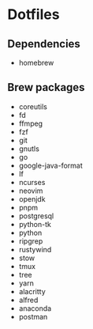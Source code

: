 # Dotfiles

## Dependencies

- homebrew

## Brew packages

- coreutils
- fd
- ffmpeg
- fzf
- git
- gnutls
- go
- google-java-format
- lf
- ncurses
- neovim
- openjdk
- pnpm
- postgresql
- python-tk
- python
- ripgrep
- rustywind
- stow
- tmux
- tree
- yarn
- alacritty
- alfred
- anaconda
- postman
